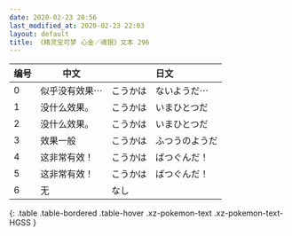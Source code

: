 ```yaml
---
date: 2020-02-23 20:56
last_modified_at: 2020-02-23 22:03
layout: default
title: 《精灵宝可梦 心金／魂银》文本 296
---
```

| 编号 | 中文 | 日文 |
| ---- | ---- | ---- |
| 0 | 似乎没有效果⋯ | こうかは　ないようだ⋯ |
| 1 | 没什么效果。 | こうかは　いまひとつだ |
| 2 | 没什么效果。 | こうかは　いまひとつだ |
| 3 | 效果一般 | こうかは　ふつうのようだ |
| 4 | 这非常有效！ | こうかは　ばつぐんだ！ |
| 5 | 这非常有效！ | こうかは　ばつぐんだ！ |
| 6 | 无 | なし |
{: .table .table-bordered .table-hover .xz-pokemon-text .xz-pokemon-text-HGSS }